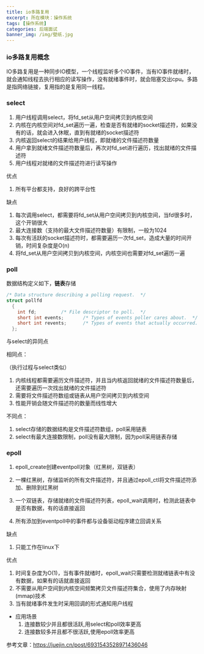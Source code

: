 ```yaml
---
title: io多路复用
excerpt: 所在模块：操作系统
tags: [操作系统]
categories: 后端面试
banner_img: /img/壁纸.jpg
---
```


### io多路复用概念

​	IO多路复用是一种同步IO模型，一个线程监听多个IO事件，当有IO事件就绪时，就会通知线程去执行相应的读写操作，没有就绪事件时，就会阻塞交出cpu。多路是指网络链接，复用指的是复用同一线程。



### select

1. 用户线程调用select，将fd_set从用户空间拷贝到内核空间
2. 内核在内核空间对fd_set遍历一遍，检查是否有就绪的socket描述符，如果没有的话，就会进入休眠，直到有就绪的socket描述符
3. 内核返回select的结果给用户线程，即就绪的文件描述符数量
4. 用户拿到就绪文件描述符数量后，再次对fd_set进行遍历，找出就绪的文件描述符
5. 用户线程对就绪的文件描述符进行读写操作



优点

1. 所有平台都支持，良好的跨平台性

缺点

1. 每次调用select，都需要将fd_set从用户空间拷贝到内核空间，当fd很多时，这个开销很大
2. 最大连接数（支持的最大文件描述符数量）有限制，一般为1024
3. 每次有活跃的socket描述符时，都需要遍历一次fd_set，造成大量的时间开销，时间复杂度是O(n)
4. 将fd_set从用户空间拷贝到内核空间，内核空间也需要对fd_set遍历一遍


### poll

数据结构定义如下，**链表**存储

```c
/* Data structure describing a polling request.  */
struct pollfd
  {
    int fd;			/* File descriptor to poll.  */
    short int events;		/* Types of events poller cares about.  */
    short int revents;		/* Types of events that actually occurred.  */
  };
```




与select的异同点

相同点：

（执行过程与select类似）

1. 内核线程都需要遍历文件描述符，并且当内核返回就绪的文件描述符数量后，还需要遍历一次找出就绪的文件描述符
2. 需要将文件描述符数组或链表从用户空间拷贝到内核空间
3. 性能开销会随文件描述符的数量而线性增大

不同点：

1. select存储的数据结构是文件描述符数组，poll采用链表
2. select有最大连接数限制，poll没有最大限制，因为poll采用链表存储



### epoll

1. epoll_create创建eventpoll对象（红黑树，双链表）

2. 一棵红黑树，存储监听的所有文件描述符，并且通过epoll_ctl将文件描述符添加、删除到红黑树

3. 一个双链表，存储就绪的文件描述符列表，epoll_wait调用时，检测此链表中是否有数据，有的话直接返回

4. 所有添加到eventpoll中的事件都与设备驱动程序建立回调关系

   

缺点

1. 只能工作在linux下

优点

1. 时间复杂度为O(1)，当有事件就绪时，epoll_wait只需要检测就绪链表中有没有数据，如果有的话就直接返回
2. 不需要从用户空间到内核空间频繁拷贝文件描述符集合，使用了内存映射(mmap)技术
3. 当有就绪事件发生时采用回调的形式通知用户线程




- 应用场景
  1. 连接数较少并且都很活跃,用select和poll效率更高
  2. 连接数较多并且都不很活跃,使用epoll效率更高



参考文章：https://juejin.cn/post/6931543528971436046

